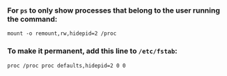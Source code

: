 [//]: # (tags: hidepid hide process proc ps aux)

### For `ps` to only show processes that belong to the user running the command:

`mount -o remount,rw,hidepid=2 /proc`

### To make it permanent, add this line to `/etc/fstab`:

`proc /proc proc defaults,hidepid=2 0 0`
